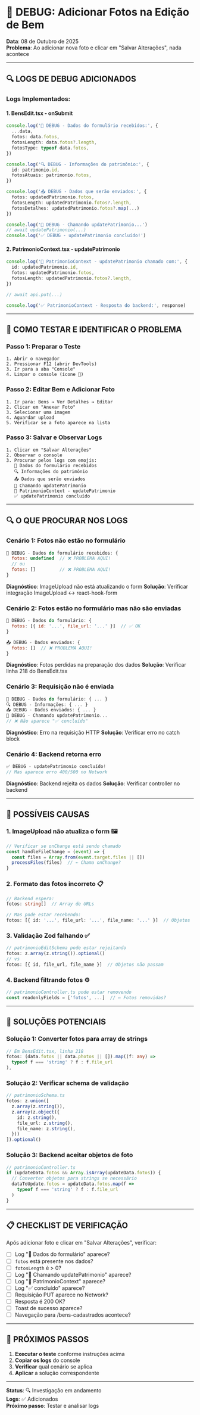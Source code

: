 # 🐛 DEBUG: Adicionar Fotos na Edição de Bem

**Data**: 08 de Outubro de 2025  
**Problema**: Ao adicionar nova foto e clicar em "Salvar Alterações", nada acontece

---

## 🔍 LOGS DE DEBUG ADICIONADOS

### **Logs Implementados:**

#### 1. **BensEdit.tsx - onSubmit**
```typescript
console.log('📝 DEBUG - Dados do formulário recebidos:', {
  ...data,
  fotos: data.fotos,
  fotosLength: data.fotos?.length,
  fotosType: typeof data.fotos,
})

console.log('🔍 DEBUG - Informações do patrimônio:', {
  id: patrimonio.id,
  fotosAtuais: patrimonio.fotos,
})

console.log('📤 DEBUG - Dados que serão enviados:', {
  fotos: updatedPatrimonio.fotos,
  fotosLength: updatedPatrimonio.fotos?.length,
  fotosDetalhes: updatedPatrimonio.fotos?.map(...)
})

console.log('🚀 DEBUG - Chamando updatePatrimonio...')
// await updatePatrimonio(...)
console.log('✅ DEBUG - updatePatrimonio concluído!')
```

#### 2. **PatrimonioContext.tsx - updatePatrimonio**
```typescript
console.log('🔄 PatrimonioContext - updatePatrimonio chamado com:', {
  id: updatedPatrimonio.id,
  fotos: updatedPatrimonio.fotos,
  fotosLength: updatedPatrimonio.fotos?.length,
})

// await api.put(...)

console.log('✅ PatrimonioContext - Resposta do backend:', response)
```

---

## 🧪 COMO TESTAR E IDENTIFICAR O PROBLEMA

### **Passo 1: Preparar o Teste**
```
1. Abrir o navegador
2. Pressionar F12 (abrir DevTools)
3. Ir para a aba "Console"
4. Limpar o console (ícone 🚫)
```

### **Passo 2: Editar Bem e Adicionar Foto**
```
1. Ir para: Bens → Ver Detalhes → Editar
2. Clicar em "Anexar Foto"
3. Selecionar uma imagem
4. Aguardar upload
5. Verificar se a foto aparece na lista
```

### **Passo 3: Salvar e Observar Logs**
```
1. Clicar em "Salvar Alterações"
2. Observar o console
3. Procurar pelos logs com emojis:
   📝 Dados do formulário recebidos
   🔍 Informações do patrimônio
   📤 Dados que serão enviados
   🚀 Chamando updatePatrimonio
   🔄 PatrimonioContext - updatePatrimonio
   ✅ updatePatrimonio concluído
```

---

## 🔍 O QUE PROCURAR NOS LOGS

### **Cenário 1: Fotos não estão no formulário**
```javascript
📝 DEBUG - Dados do formulário recebidos: {
  fotos: undefined  // ❌ PROBLEMA AQUI!
  // ou
  fotos: []         // ❌ PROBLEMA AQUI!
}
```
**Diagnóstico**: ImageUpload não está atualizando o form
**Solução**: Verificar integração ImageUpload ↔ react-hook-form

### **Cenário 2: Fotos estão no formulário mas não são enviadas**
```javascript
📝 DEBUG - Dados do formulário: {
  fotos: [{ id: '...', file_url: '...' }]  // ✅ OK
}

📤 DEBUG - Dados enviados: {
  fotos: []  // ❌ PROBLEMA AQUI!
}
```
**Diagnóstico**: Fotos perdidas na preparação dos dados
**Solução**: Verificar linha 218 do BensEdit.tsx

### **Cenário 3: Requisição não é enviada**
```javascript
📝 DEBUG - Dados do formulário: { ... }
🔍 DEBUG - Informações: { ... }
📤 DEBUG - Dados enviados: { ... }
🚀 DEBUG - Chamando updatePatrimonio...
// ❌ Não aparece "✅ concluído"
```
**Diagnóstico**: Erro na requisição HTTP
**Solução**: Verificar erro no catch block

### **Cenário 4: Backend retorna erro**
```javascript
✅ DEBUG - updatePatrimonio concluído!
// Mas aparece erro 400/500 no Network
```
**Diagnóstico**: Backend rejeita os dados
**Solução**: Verificar controller no backend

---

## 🎯 POSSÍVEIS CAUSAS

### **1. ImageUpload não atualiza o form** 🖼️
```typescript
// Verificar se onChange está sendo chamado
const handleFileChange = (event) => {
  const files = Array.from(event.target.files || [])
  processFiles(files)  // ← Chama onChange?
}
```

### **2. Formato das fotos incorreto** 📋
```typescript
// Backend espera:
fotos: string[]  // Array de URLs

// Mas pode estar recebendo:
fotos: [{ id: '...', file_url: '...', file_name: '...' }]  // Objetos
```

### **3. Validação Zod falhando** ✅
```typescript
// patrimonioEditSchema pode estar rejeitando
fotos: z.array(z.string()).optional()
// vs
fotos: [{ id, file_url, file_name }]  // Objetos não passam
```

### **4. Backend filtrando fotos** ⚙️
```typescript
// patrimonioController.ts pode estar removendo
const readonlyFields = ['fotos', ...]  // ← Fotos removidas?
```

---

## 🔧 SOLUÇÕES POTENCIAIS

### **Solução 1: Converter fotos para array de strings**
```typescript
// Em BensEdit.tsx, linha 218
fotos: (data.fotos || data.photos || []).map((f: any) => 
  typeof f === 'string' ? f : f.file_url
),
```

### **Solução 2: Verificar schema de validação**
```typescript
// patrimonioSchema.ts
fotos: z.union([
  z.array(z.string()),
  z.array(z.object({
    id: z.string(),
    file_url: z.string(),
    file_name: z.string(),
  }))
]).optional()
```

### **Solução 3: Backend aceitar objetos de foto**
```typescript
// patrimonioController.ts
if (updateData.fotos && Array.isArray(updateData.fotos)) {
  // Converter objetos para strings se necessário
  dataToUpdate.fotos = updateData.fotos.map(f => 
    typeof f === 'string' ? f : f.file_url
  )
}
```

---

## 📋 CHECKLIST DE VERIFICAÇÃO

Após adicionar foto e clicar em "Salvar Alterações", verificar:

- [ ] Log "📝 Dados do formulário" aparece?
- [ ] `fotos` está presente nos dados?
- [ ] `fotosLength` é > 0?
- [ ] Log "🚀 Chamando updatePatrimonio" aparece?
- [ ] Log "🔄 PatrimonioContext" aparece?
- [ ] Log "✅ concluído" aparece?
- [ ] Requisição PUT aparece no Network?
- [ ] Resposta é 200 OK?
- [ ] Toast de sucesso aparece?
- [ ] Navegação para /bens-cadastrados acontece?

---

## 🧪 PRÓXIMOS PASSOS

1. **Executar o teste** conforme instruções acima
2. **Copiar os logs** do console
3. **Verificar** qual cenário se aplica
4. **Aplicar** a solução correspondente

---

**Status**: 🔍 Investigação em andamento  
**Logs**: ✅ Adicionados  
**Próximo passo**: Testar e analisar logs
